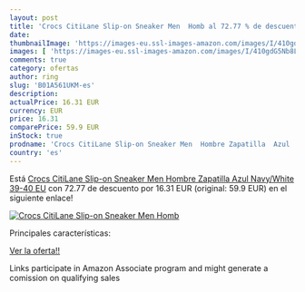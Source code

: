```yaml
---
layout: post
title: 'Crocs CitiLane Slip-on Sneaker Men  Homb al 72.77 % de descuento'
date: 
thumbnailImage: 'https://images-eu.ssl-images-amazon.com/images/I/410gdG5Nb8L._SL200_.jpg'
images: [ 'https://images-eu.ssl-images-amazon.com/images/I/410gdG5Nb8L._SL200_.jpg' ]
comments: true
category: ofertas
author: ring
slug: 'B01A561UKM-es'
description:
actualPrice: 16.31 EUR
currency: EUR
price: 16.31
comparePrice: 59.9 EUR
inStock: true
prodname: 'Crocs CitiLane Slip-on Sneaker Men  Hombre Zapatilla  Azul  Navy/White   39-40 EU'
country: 'es'
---
```


Está [Crocs CitiLane Slip-on Sneaker Men  Hombre Zapatilla  Azul  Navy/White   39-40 EU](https://www.amazon.es/dp/B01A561UKM/?tag=tolees-21) con 72.77 de descuento por 16.31 EUR (original: 59.9 EUR) en el siguiente enlace!

[![Crocs CitiLane Slip-on Sneaker Men  Homb](https://images-eu.ssl-images-amazon.com/images/I/410gdG5Nb8L._SL200_.jpg)](https://www.amazon.es/dp/B01A561UKM/?tag=tolees-21)

Principales características:


[Ver la oferta!!](https://www.amazon.es/dp/B01A561UKM/?tag=tolees-21)

Links participate in Amazon Associate program and might generate a comission on qualifying sales


